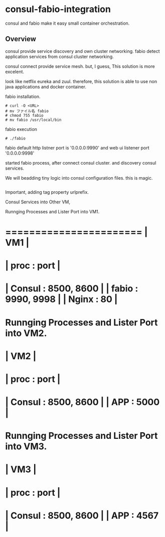# consul-fabio-integration
consul and fabio make it easy small container orchestration.

## Overview

consul provide service discovery and own cluster networking.
fabio detect application services from consul cluster networking.

consul connect provide service mesh.
but, I guess, This solution is more excelent.

look like netflix eureka and zuul.
therefore, this solution is able to use non java applications and docker container.

fabio installation.
```
# curl -O <URL>
# mv ファイル名 fabio
# chmod 755 fabio
# mv fabio /usr/local/bin
```

fabio execution
```
# ./fabio
```

fabio default http listner port is '0.0.0.0:9990' and web ui listener port '0.0.0.0:9998'

started fabio process, after connect consul cluster.
and discovery consul services.

We will beadding tiny logic into consul configuration files. this is magic.
```

```

Important, adding tag property urlprefix.

Consul Services into Other VM, 


Runnging Processes and Lister Port into VM1.

=======================
|         VM1         |
=======================
|  proc  :    port    |
=======================
| Consul : 8500, 8600 |
| fabio  : 9990, 9998 |
| Nginx  : 80         |
=======================

Runnging Processes and Lister Port into VM2.
=======================
|         VM2         |
=======================
|  proc  :    port    |
=======================
| Consul : 8500, 8600 |
| APP    : 5000       |
=======================

Runnging Processes and Lister Port into VM3.
=======================
|         VM3         |
=======================
|  proc  :    port    |
=======================
| Consul : 8500, 8600 |
| APP    : 4567       |
=======================

